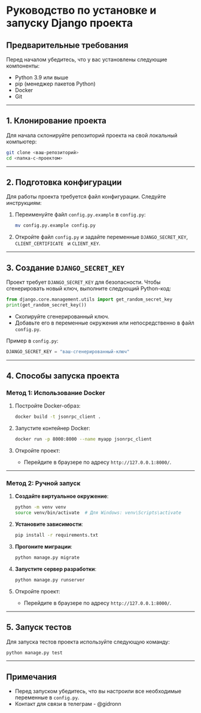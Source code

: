 
# Руководство по установке и запуску Django проекта

## Предварительные требования
Перед началом убедитесь, что у вас установлены следующие компоненты:
- Python 3.9 или выше
- pip (менеджер пакетов Python)
- Docker
- Git

---

## 1. Клонирование проекта
Для начала склонируйте репозиторий проекта на свой локальный компьютер:

```bash
git clone <ваш-репозиторий>
cd <папка-с-проектом>
```

---

## 2. Подготовка конфигурации
Для работы проекта требуется файл конфигурации. Следуйте инструкциям:
1. Переименуйте файл `config.py.example` в `config.py`:
   ```bash
   mv config.py.example config.py
   ```
2. Откройте файл `config.py` и задайте переменные `DJANGO_SECRET_KEY`, `CLIENT_CERTIFICATE ` и `CLIENT_KEY`.

---

## 3. Создание `DJANGO_SECRET_KEY`
Проект требует `DJANGO_SECRET_KEY` для безопасности. Чтобы сгенерировать новый ключ, выполните следующий Python-код:

```python
from django.core.management.utils import get_random_secret_key
print(get_random_secret_key())
```

- Скопируйте сгенерированный ключ.
- Добавьте его в переменные окружения или непосредственно в файл `config.py`.

Пример в `config.py`:
```python
DJANGO_SECRET_KEY = "ваш-сгенерированный-ключ"
```

---

## 4. Способы запуска проекта

### **Метод 1: Использование Docker**

1. Постройте Docker-образ:
   ```bash
   docker build -t jsonrpc_client .
   ```

2. Запустите контейнер Docker:
   ```bash
   docker run -p 8000:8000 --name myapp jsonrpc_client 
   ```

3. Откройте проект:
   - Перейдите в браузере по адресу `http://127.0.0.1:8000/`.

---

### **Метод 2: Ручной запуск**

1. **Создайте виртуальное окружение**:
   ```bash
   python -m venv venv
   source venv/bin/activate  # Для Windows: venv\Scripts\activate
   ```

2. **Установите зависимости**:
   ```bash
   pip install -r requirements.txt
   ```

3. **Прогоните миграции**:
   ```bash
   python manage.py migrate
   ```

4. **Запустите сервер разработки**:
   ```bash
   python manage.py runserver
   ```

5. Откройте проект:
   - Перейдите в браузере по адресу `http://127.0.0.1:8000/`.

---

## 5. Запуск тестов
Для запуска тестов проекта используйте следующую команду:

```bash
python manage.py test
```

---

## Примечания
- Перед запуском убедитесь, что вы настроили все необходимые переменные в `config.py`.
- Контакт для связи в телеграм - @gidronn

